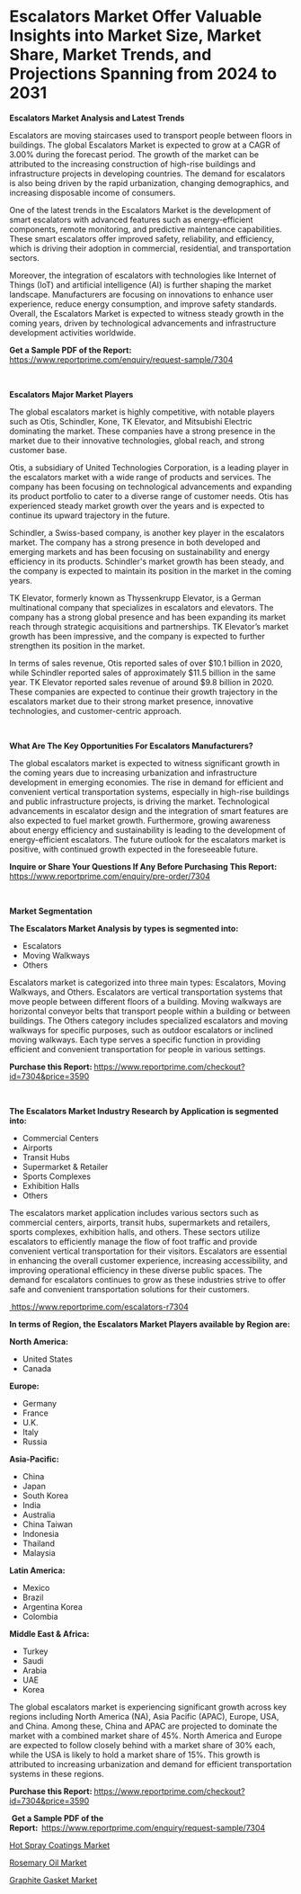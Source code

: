 <p><h1>Escalators Market Offer Valuable Insights into Market Size, Market Share, Market Trends, and Projections Spanning from 2024 to 2031</h1></p><p><strong>Escalators Market Analysis and Latest Trends</strong></p>
<p><p>Escalators are moving staircases used to transport people between floors in buildings. The global Escalators Market is expected to grow at a CAGR of 3.00% during the forecast period. The growth of the market can be attributed to the increasing construction of high-rise buildings and infrastructure projects in developing countries. The demand for escalators is also being driven by the rapid urbanization, changing demographics, and increasing disposable income of consumers.</p><p>One of the latest trends in the Escalators Market is the development of smart escalators with advanced features such as energy-efficient components, remote monitoring, and predictive maintenance capabilities. These smart escalators offer improved safety, reliability, and efficiency, which is driving their adoption in commercial, residential, and transportation sectors.</p><p>Moreover, the integration of escalators with technologies like Internet of Things (IoT) and artificial intelligence (AI) is further shaping the market landscape. Manufacturers are focusing on innovations to enhance user experience, reduce energy consumption, and improve safety standards. Overall, the Escalators Market is expected to witness steady growth in the coming years, driven by technological advancements and infrastructure development activities worldwide.</p></p>
<p><strong>Get a Sample PDF of the Report:&nbsp;</strong> <a href="https://www.reportprime.com/enquiry/request-sample/7304">https://www.reportprime.com/enquiry/request-sample/7304</a></p>
<p>&nbsp;</p>
<p><strong>Escalators Major Market Players</strong></p>
<p><p>The global escalators market is highly competitive, with notable players such as Otis, Schindler, Kone, TK Elevator, and Mitsubishi Electric dominating the market. These companies have a strong presence in the market due to their innovative technologies, global reach, and strong customer base.</p><p>Otis, a subsidiary of United Technologies Corporation, is a leading player in the escalators market with a wide range of products and services. The company has been focusing on technological advancements and expanding its product portfolio to cater to a diverse range of customer needs. Otis has experienced steady market growth over the years and is expected to continue its upward trajectory in the future.</p><p>Schindler, a Swiss-based company, is another key player in the escalators market. The company has a strong presence in both developed and emerging markets and has been focusing on sustainability and energy efficiency in its products. Schindler's market growth has been steady, and the company is expected to maintain its position in the market in the coming years.</p><p>TK Elevator, formerly known as Thyssenkrupp Elevator, is a German multinational company that specializes in escalators and elevators. The company has a strong global presence and has been expanding its market reach through strategic acquisitions and partnerships. TK Elevator’s market growth has been impressive, and the company is expected to further strengthen its position in the market.</p><p>In terms of sales revenue, Otis reported sales of over $10.1 billion in 2020, while Schindler reported sales of approximately $11.5 billion in the same year. TK Elevator reported sales revenue of around $9.8 billion in 2020. These companies are expected to continue their growth trajectory in the escalators market due to their strong market presence, innovative technologies, and customer-centric approach.</p></p>
<p>&nbsp;</p>
<p><strong>What Are The Key Opportunities For Escalators Manufacturers?</strong></p>
<p><p>The global escalators market is expected to witness significant growth in the coming years due to increasing urbanization and infrastructure development in emerging economies. The rise in demand for efficient and convenient vertical transportation systems, especially in high-rise buildings and public infrastructure projects, is driving the market. Technological advancements in escalator design and the integration of smart features are also expected to fuel market growth. Furthermore, growing awareness about energy efficiency and sustainability is leading to the development of energy-efficient escalators. The future outlook for the escalators market is positive, with continued growth expected in the foreseeable future.</p></p>
<p><strong>Inquire or Share Your Questions If Any Before Purchasing This Report:</strong> <a href="https://www.reportprime.com/enquiry/pre-order/7304">https://www.reportprime.com/enquiry/pre-order/7304</a></p>
<p>&nbsp;</p>
<p><strong>Market Segmentation</strong></p>
<p><strong>The Escalators Market Analysis by types is segmented into:</strong></p>
<p><ul><li>Escalators</li><li>Moving Walkways</li><li>Others</li></ul></p>
<p><p>Escalators market is categorized into three main types: Escalators, Moving Walkways, and Others. Escalators are vertical transportation systems that move people between different floors of a building. Moving walkways are horizontal conveyor belts that transport people within a building or between buildings. The Others category includes specialized escalators and moving walkways for specific purposes, such as outdoor escalators or inclined moving walkways. Each type serves a specific function in providing efficient and convenient transportation for people in various settings.</p></p>
<p><strong>Purchase this Report:&nbsp;</strong><a href="https://www.reportprime.com/checkout?id=7304&price=3590">https://www.reportprime.com/checkout?id=7304&price=3590</a></p>
<p>&nbsp;</p>
<p><strong>The Escalators Market Industry Research by Application is segmented into:</strong></p>
<p><ul><li>Commercial Centers</li><li>Airports</li><li>Transit Hubs</li><li>Supermarket & Retailer</li><li>Sports Complexes</li><li>Exhibition Halls</li><li>Others</li></ul></p>
<p><p>The escalators market application includes various sectors such as commercial centers, airports, transit hubs, supermarkets and retailers, sports complexes, exhibition halls, and others. These sectors utilize escalators to efficiently manage the flow of foot traffic and provide convenient vertical transportation for their visitors. Escalators are essential in enhancing the overall customer experience, increasing accessibility, and improving operational efficiency in these diverse public spaces. The demand for escalators continues to grow as these industries strive to offer safe and convenient transportation solutions for their customers.</p></p>
<p><a href="https://www.reportprime.com/escalators-r7304">&nbsp;https://www.reportprime.com/escalators-r7304</a></p>
<p><strong>In terms of Region, the Escalators Market Players available by Region are:</strong></p>
<p>
    <p> <strong> North America: </strong>
        <ul>
            <li>United States</li>
            <li>Canada</li>
        </ul>
        </p> 
    <p> <strong> Europe: </strong>
        <ul>
            <li>Germany</li>
            <li>France</li>
            <li>U.K.</li>
            <li>Italy</li>
            <li>Russia</li>
        </ul>
        </p> 
    <p> <strong> Asia-Pacific: </strong>
        <ul>
            <li>China</li>
            <li>Japan</li>
            <li>South Korea</li>
            <li>India</li>
            <li>Australia</li>
            <li>China Taiwan</li>
            <li>Indonesia</li>
            <li>Thailand</li>
            <li>Malaysia</li>
        </ul>
        </p> 
    <p> <strong> Latin America: </strong>
        <ul>
            <li>Mexico</li>
            <li>Brazil</li>
            <li>Argentina Korea</li>
            <li>Colombia</li>
        </ul>
        </p> 
    <p> <strong> Middle East & Africa: </strong>
        <ul>
            <li>Turkey</li>
            <li>Saudi</li>
            <li>Arabia</li>
            <li>UAE</li>
            <li>Korea</li>
        </ul>
    </p>
    </p>
<p><p>The global escalators market is experiencing significant growth across key regions including North America (NA), Asia Pacific (APAC), Europe, USA, and China. Among these, China and APAC are projected to dominate the market with a combined market share of 45%. North America and Europe are expected to follow closely behind with a market share of 30% each, while the USA is likely to hold a market share of 15%. This growth is attributed to increasing urbanization and demand for efficient transportation systems in these regions.</p></p>
<p><strong>Purchase this Report: </strong><a href="https://www.reportprime.com/checkout?id=7304&price=3590">https://www.reportprime.com/checkout?id=7304&price=3590</a></p>
<p>&nbsp;<strong>Get a Sample PDF of the Report:&nbsp;&nbsp;</strong><a href="https://www.reportprime.com/enquiry/request-sample/7304">https://www.reportprime.com/enquiry/request-sample/7304</a></p>
<p><strong></strong></p>
<p><p><a href="https://www.linkedin.com/pulse/global-hot-spray-coatings-market-types-applications-major-kkeqc?trackingId=vK7%2FbO9RUzQI1PhQmDevog%3D%3D">Hot Spray Coatings Market</a></p><p><a href="https://www.linkedin.com/pulse/rosemary-oil-market-size-growing-forecasted-period-from-2024-l6e4c?trackingId=oB%2B24pI6oDEv%2BdnTqKj%2FOQ%3D%3D">Rosemary Oil Market</a></p><p><a href="https://www.linkedin.com/pulse/graphite-gasket-market-size-share-global-analysis-report-qy7rc?trackingId=QzJzjtXtTkz65R00%2BbkEkQ%3D%3D">Graphite Gasket Market</a></p></p>